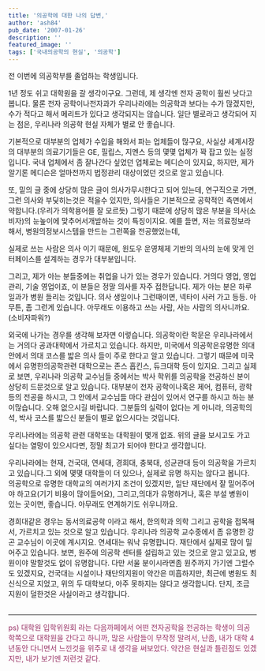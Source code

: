 ```yaml
---
title: '의공학에 대한 나의 답변,'
author: 'ash84'
pub_date: '2007-01-26'
description: ''
featured_image: ''
tags: ['국내의공학의 현실', '의공학']
---
```



<span style="font-size: 11pt; ">전 이번에 의공학부를 졸업하는 학생입니다. </span>

<span style="font-size: 11pt; ">  
</span>

<span style="font-size: 11pt; ">1년 정도 쉬고 대학원을 갈 생각이구요. 그런데, 제 생각엔 전자 공학이 훨씬 낫다고 봅니다. 물론 전자 공학이나전자과가 우리나라에는 의공학과 보다는 수가 많겠지만, 수가 적다고 해서 메리트가 있다고 생각되지는 않습니다. 일단 별로라고 생각되어 지는 점은, 우리나라 의공학 현실 자체가 별로 안 좋습니다. </span>

<span style="font-size: 11pt; ">  
</span>

<span style="font-size: 11pt; ">기본적으로 대부분의 업체가 수입을 해와서 파는 업체들이 많구요, 사실상 세계시장의 대부분의 의료기기들은 GE, 필립스, 지멘스 등의 몇몇 업체가 꽉 잡고 있는 실정입니다. 국내 업체에서 좀 잘나간다 싶었던 업체로는 메디슨이 있지요, 하지만, 제가 알기론 메디슨은 얼마전까지 법정관리 대상이었던 것으로 알고 있습니다. </span>

<span style="font-size: 11pt; ">  
</span>

<span style="font-size: 11pt; ">또, 밑의 글 중에 상당히 많은 글이 의사가무시한다고 되어 있는데, 연구직으로 가면, 그런 의사와 부딪히는것은 적을수 있지만, 의사들은 기본적으로 공학적인 측면에서 약합니다.(우리가 의학용어를 잘 모르듯) 그렇기 때문에 상당히 많은 부분을 의사(소비자)의 눈높이에 맞추어서개발하는 것이 특징이지요. 예를 들면, 저는 의료정보라 해서, 병원의정보시스템을 만드는 그런쪽을 전공했었는데, </span>

<span style="font-size: 11pt; ">  
</span>

<span style="font-size: 11pt; ">실제로 쓰는 사람은 의사 이기 때문에, 윈도우 운영체제 기반의 의사의 눈에 맞게 인터페이스를 설계하는 경우가 대부분입니다. </span>

<span style="font-size: 11pt; ">  
</span>

<span style="font-size: 11pt; ">그리고, 제가 아는 분들중에는 취업을 나가 있는 경우가 있습니다. 거의다 영업, 영업관리, 기술 영업이죠, 이 분들은 정말 의사를 자주 접한답니다. 제가 아는 분은 하루일과가 병원 들리는 것입니다. 의사 생일이나 그런때이면, 넥타이 사러 가고 등등. 아무튼, 좀 그런게 있습니다. 아무래도 이용하고 쓰는 사람, 사는 사람의 의사니까요. (소비자파워?)</span>

<span style="font-size: 11pt; ">  
</span>

<span style="font-size: 11pt; ">외국에 나가는 경우를 생각해 보자면 이렇습니다. 의공학이란 학문은 우리나라에서는 거의다 공과대학에서 가르치고 있습니다. 하지만, 미국에서 의공학은유명한 의대안에서 의대 코스를 밟은 의사 들이 주로 한다고 알고 있습니다. 그렇기 때문에 미국에서 유명한의공학관련 대학으로는 존스 홉킨스, 듀크대학 등이 있지요. 그리고 실제로 보면, 우리나라 의공학 교수님들 중에서는 박사 학위를 의공학을 전공하신 분이 상당히 드문것으로 알고 있습니다. 대부분이 전자 공학이나혹은 제어, 컴퓨터, 광학 등의 전공을 하시고, 그 안에서 교수님들 마다 관심이 있어서 연구를 하시고 하는 분이많습니다. 오해 없으시길 바랍니다. 그분들의 실력이 없다는 게 아니라, 의공학의 석, 박사 코스를 밟으신 분들이 별로 없으시다는 것입니다. </span>

<span style="font-size: 11pt; ">  
</span>

<span style="font-size: 11pt; ">우리나라에는 의공학 관련 대학또는 대학원이 몇개 없죠. 위의 글을 보시고도 가고 싶다는 열망이 있으시다면, 정말 최고가 되어야 한다고 생각합니다. </span>

<span style="font-size: 11pt; ">  
</span>

<span style="font-size: 11pt; ">우리나라에는 현재, 건국대, 연세대, 경희대, 충북대, 성균관대 등이 의공학을 가르치고 있습니다.그 외에 몇몇 대학들이 더 있으나, 실제로 유명 하지는 않다고 봅니다. 의공학으로 유명한 대학교의 여러가지 조건이 있겠지만, 일단 재단에서 잘 밀어주어야 하고요(기기 비용이 많이들어요), 그리고,의대가 유명하거나, 혹은 부설 병원이 있는 곳이면, 좋습니다. 아무래도 연계하기도 쉬우니까요. </span>

<span style="font-size: 11pt; ">  
</span>

<span style="font-size: 11pt; ">경희대같은 경우는 동서의료공학 이라고 해서, 한의학과 의학 그리고 공학을 접목해서, 가르치고 있는 것으로 알고 있습니다. 우리나라 의공학 교수중에서 좀 유명한 강곤 교수님이 이곳에 계시지요. 연세대는 워낙 유명합니다. 재단에서 실제로 많이 밀어주고 있습니다. 보면, 원주에 의공학 센터를 설립하고 있는 것으로 알고 있고요, 병원이야 말할것도 없이 유명합니다. 다만 서울 분이시라면좀 원주까지 가기엔 그럴수도 있겠지요, 건국대는 시설이나 재단의지원이 약간은 미흡하지만, 최근에 병원도 최신식으로 지었고, 위의 두 대학보다, 아주 못하지는 않다고 생각합니다. 단지, 조금 지원이 덜한것은 사실이라고 생각합니다. </span>  
<span style="font-size: 11pt; ">  
</span>

<span style="font-size: 11pt; ">  
</span>

- - - - - -

<span style="font-size: 11pt; ">  
</span><font color="#993366"><span style="font-size: 11pt; ">ps) 대학원 입학위원회 라는 다음까페에서 어떤 전자공학을 전공하는 학생이 의공학쪽으로 대학원을 간다고 하니까, 많은 사람들이 무작정 말려서, 난좀, 내가 대학 4년동안 다니면서 느낀것을 위주로 내 생각을 써보았다. 약간은 현실과 틀린점도 있겠지만, 내가 보기엔 저런것 같다.</span></font>

